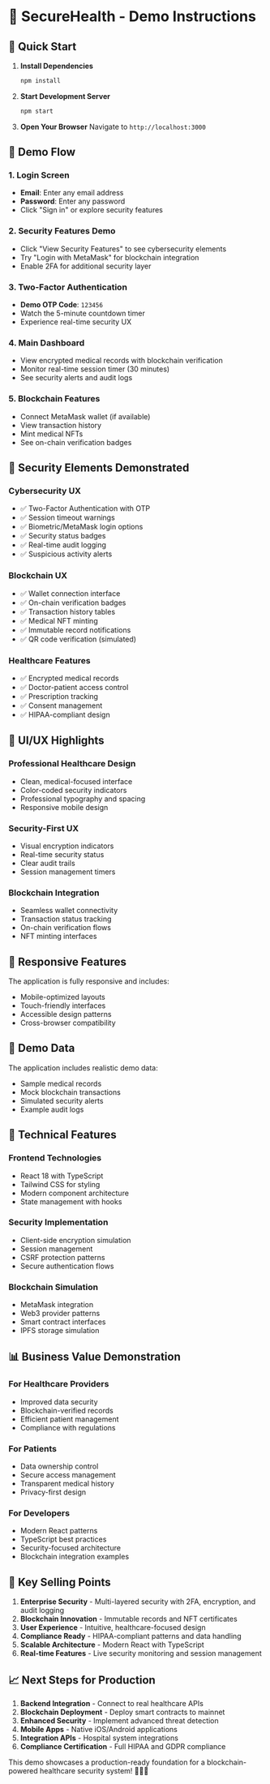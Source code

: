 # 🏥 SecureHealth - Demo Instructions

## 🚀 Quick Start

1. **Install Dependencies**
   ```bash
   npm install
   ```

2. **Start Development Server**
   ```bash
   npm start
   ```

3. **Open Your Browser**
   Navigate to `http://localhost:3000`

## 🎯 Demo Flow

### 1. Login Screen
- **Email**: Enter any email address
- **Password**: Enter any password
- Click "Sign in" or explore security features

### 2. Security Features Demo
- Click "View Security Features" to see cybersecurity elements
- Try "Login with MetaMask" for blockchain integration
- Enable 2FA for additional security layer

### 3. Two-Factor Authentication
- **Demo OTP Code**: `123456`
- Watch the 5-minute countdown timer
- Experience real-time security UX

### 4. Main Dashboard
- View encrypted medical records with blockchain verification
- Monitor real-time session timer (30 minutes)
- See security alerts and audit logs

### 5. Blockchain Features
- Connect MetaMask wallet (if available)
- View transaction history
- Mint medical NFTs
- See on-chain verification badges

## 🔐 Security Elements Demonstrated

### Cybersecurity UX
- ✅ Two-Factor Authentication with OTP
- ✅ Session timeout warnings
- ✅ Biometric/MetaMask login options
- ✅ Security status badges
- ✅ Real-time audit logging
- ✅ Suspicious activity alerts

### Blockchain UX  
- ✅ Wallet connection interface
- ✅ On-chain verification badges
- ✅ Transaction history tables
- ✅ Medical NFT minting
- ✅ Immutable record notifications
- ✅ QR code verification (simulated)

### Healthcare Features
- ✅ Encrypted medical records
- ✅ Doctor-patient access control
- ✅ Prescription tracking
- ✅ Consent management
- ✅ HIPAA-compliant design

## 🎨 UI/UX Highlights

### Professional Healthcare Design
- Clean, medical-focused interface
- Color-coded security indicators
- Professional typography and spacing
- Responsive mobile design

### Security-First UX
- Visual encryption indicators
- Real-time security status
- Clear audit trails
- Session management timers

### Blockchain Integration
- Seamless wallet connectivity
- Transaction status tracking
- On-chain verification flows
- NFT minting interfaces

## 📱 Responsive Features

The application is fully responsive and includes:
- Mobile-optimized layouts
- Touch-friendly interfaces
- Accessible design patterns
- Cross-browser compatibility

## 🧪 Demo Data

The application includes realistic demo data:
- Sample medical records
- Mock blockchain transactions
- Simulated security alerts
- Example audit logs

## 🔧 Technical Features

### Frontend Technologies
- React 18 with TypeScript
- Tailwind CSS for styling
- Modern component architecture
- State management with hooks

### Security Implementation
- Client-side encryption simulation
- Session management
- CSRF protection patterns
- Secure authentication flows

### Blockchain Simulation
- MetaMask integration
- Web3 provider patterns
- Smart contract interfaces
- IPFS storage simulation

## 📊 Business Value Demonstration

### For Healthcare Providers
- Improved data security
- Blockchain-verified records
- Efficient patient management
- Compliance with regulations

### For Patients
- Data ownership control
- Secure access management
- Transparent medical history
- Privacy-first design

### For Developers
- Modern React patterns
- TypeScript best practices
- Security-focused architecture
- Blockchain integration examples

## 🎯 Key Selling Points

1. **Enterprise Security** - Multi-layered security with 2FA, encryption, and audit logging
2. **Blockchain Innovation** - Immutable records and NFT certificates
3. **User Experience** - Intuitive, healthcare-focused design
4. **Compliance Ready** - HIPAA-compliant patterns and data handling
5. **Scalable Architecture** - Modern React with TypeScript
6. **Real-time Features** - Live security monitoring and session management

## 📈 Next Steps for Production

1. **Backend Integration** - Connect to real healthcare APIs
2. **Blockchain Deployment** - Deploy smart contracts to mainnet
3. **Enhanced Security** - Implement advanced threat detection
4. **Mobile Apps** - Native iOS/Android applications
5. **Integration APIs** - Hospital system integrations
6. **Compliance Certification** - Full HIPAA and GDPR compliance

This demo showcases a production-ready foundation for a blockchain-powered healthcare security system! 🏥🔐🧱
